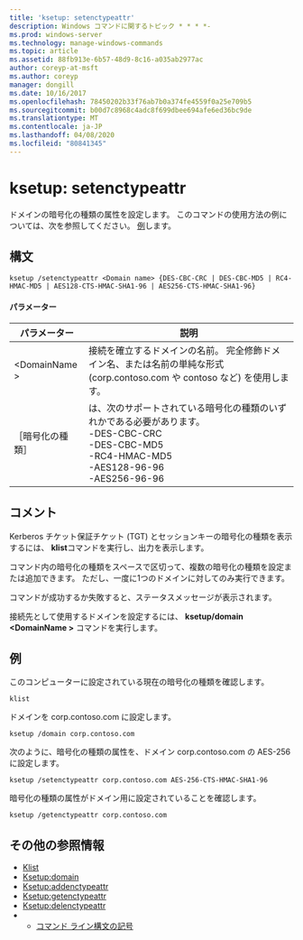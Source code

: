 ```yaml
---
title: 'ksetup: setenctypeattr'
description: Windows コマンドに関するトピック * * * *-
ms.prod: windows-server
ms.technology: manage-windows-commands
ms.topic: article
ms.assetid: 88fb913e-6b57-48d9-8c16-a035ab2977ac
author: coreyp-at-msft
ms.author: coreyp
manager: dongill
ms.date: 10/16/2017
ms.openlocfilehash: 78450202b33f76ab7b0a374fe4559f0a25e709b5
ms.sourcegitcommit: b00d7c8968c4adc8f699dbee694afe6ed36bc9de
ms.translationtype: MT
ms.contentlocale: ja-JP
ms.lasthandoff: 04/08/2020
ms.locfileid: "80841345"
---
```

# <a name="ksetupsetenctypeattr"></a>ksetup: setenctypeattr



ドメインの暗号化の種類の属性を設定します。 このコマンドの使用方法の例については、次を参照してください。 [例](#BKMK_Examples)します。

## <a name="syntax"></a>構文

```
ksetup /setenctypeattr <Domain name> {DES-CBC-CRC | DES-CBC-MD5 | RC4-HMAC-MD5 | AES128-CTS-HMAC-SHA1-96 | AES256-CTS-HMAC-SHA1-96}
```

#### <a name="parameters"></a>パラメーター

|パラメーター|説明|
|---------|-----------|
|\<DomainName >|接続を確立するドメインの名前。 完全修飾ドメイン名、または名前の単純な形式 (corp.contoso.com や contoso など) を使用します。|
|［暗号化の種類］|は、次のサポートされている暗号化の種類のいずれかである必要があります。</br>-DES-CBC-CRC</br>-DES-CBC-MD5</br>-RC4-HMAC-MD5</br>-AES128-96-96</br>-AES256-96-96|

## <a name="remarks"></a>コメント

Kerberos チケット保証チケット (TGT) とセッションキーの暗号化の種類を表示するには、 **klist**コマンドを実行し、出力を表示します。

コマンド内の暗号化の種類をスペースで区切って、複数の暗号化の種類を設定または追加できます。 ただし、一度に1つのドメインに対してのみ実行できます。

コマンドが成功するか失敗すると、ステータスメッセージが表示されます。

接続先として使用するドメインを設定するには、 **ksetup/domain \<DomainName >** コマンドを実行します。

## <a name="examples"></a><a name=BKMK_Examples></a>例

このコンピューターに設定されている現在の暗号化の種類を確認します。
```
klist
```
ドメインを corp.contoso.com に設定します。
```
ksetup /domain corp.contoso.com
```
次のように、暗号化の種類の属性を、ドメイン corp.contoso.com の AES-256 に設定します。
```
ksetup /setenctypeattr corp.contoso.com AES-256-CTS-HMAC-SHA1-96
```
暗号化の種類の属性がドメイン用に設定されていることを確認します。
```
ksetup /getenctypeattr corp.contoso.com
```

## <a name="additional-references"></a>その他の参照情報

-   [Klist](klist.md)
-   [Ksetup:domain](ksetup-domain.md)
-   [Ksetup:addenctypeattr](ksetup-addenctypeattr.md)
-   [Ksetup:getenctypeattr](ksetup-getenctypeattr.md)
-   [Ksetup:delenctypeattr](ksetup-delenctypeattr.md)
-   - [コマンド ライン構文の記号](command-line-syntax-key.md)